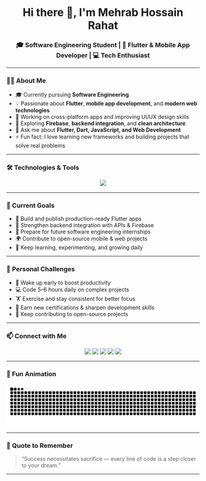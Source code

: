 <!--
  README for GitHub profile of Mehrab Hossain Rahat
-->

<h1 align="center">Hi there 👋, I'm Mehrab Hossain Rahat</h1>
<h3 align="center">🎓 Software Engineering Student | 📱 Flutter & Mobile App Developer | 💻 Tech Enthusiast</h3>

---

### 🧑‍💻 About Me

- 🎓 Currently pursuing **Software Engineering**
- 💡 Passionate about **Flutter**, **mobile app development**, and **modern web technologies**
- 🔭 Working on cross-platform apps and improving UI/UX design skills  
- 🌱 Exploring **Firebase**, **backend integration**, and **clean architecture**
- 💬 Ask me about **Flutter, Dart, JavaScript, and Web Development**
- ⚡ Fun fact: I love learning new frameworks and building projects that solve real problems

---

### 🛠️ Technologies & Tools

<p align="center">
  <img src="https://skillicons.dev/icons?i=flutter,dart,aws,cpp,androidstudio,java,python,html,css,js,react,nodejs,express,mongodb,firebase,git,github,vscode,figma,photoshop,canva,linux,windows,tailwind,chakra,postgresql,typescript,kotlin,swift,docker,kubernetes,graphql,redux,nextjs,figma,adobeillustrator,linux,bash" />
</p>

---

### 🚀 Current Goals
- 📱 Build and publish production-ready Flutter apps  
- 🧠 Strengthen backend integration with APIs & Firebase  
- 💼 Prepare for future software engineering internships  
- 🌍 Contribute to open-source mobile & web projects  
- 🧩 Keep learning, experimenting, and growing daily  

---

### 💪 Personal Challenges

- 🌅 Wake up early to boost productivity  
- 💻 Code 5–6 hours daily on complex projects  
- 🏋️ Exercise and stay consistent for better focus  
- 🧠 Earn new certifications & sharpen development skills  
- 🌱 Keep contributing to open-source projects  

---

### 📫 Connect with Me

<p align="center">
  <a href="mailto:mehrabrahat@gmail.com"><img src="https://img.shields.io/badge/Gmail-D14836?style=for-the-badge&logo=gmail&logoColor=white"></a>
  <a href="https://www.linkedin.com/in/mehrabrahat"><img src="https://img.shields.io/badge/LinkedIn-0077B5?style=for-the-badge&logo=linkedin&logoColor=white"></a>
  <a href="https://www.facebook.com/mehrab.rahat09"><img src="https://img.shields.io/badge/Facebook-1877F2?style=for-the-badge&logo=facebook&logoColor=white"></a>
  <a href="https://www.instagram.com/____rahu___"><img src="https://img.shields.io/badge/Instagram-E4405F?style=for-the-badge&logo=instagram&logoColor=white"></a>
  <a href="https://x.com/itz_mehrabrahat"><img src="https://img.shields.io/badge/Twitter-1DA1F2?style=for-the-badge&logo=twitter&logoColor=white"></a>
</p>

---

### 🐍 Fun Animation
<p align="center">
  <img src="https://github.com/mehrabrahat/mehrabrahat/blob/output/github-contribution-grid-snake.svg" alt="snake animation" />
</p>

---

### 💬 Quote to Remember
> “Success necessitates sacrifice — every line of code is a step closer to your dream.”

---
